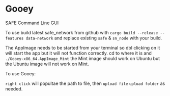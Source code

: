 # Gooey
SAFE Command Line GUI 

To use build latest safe_network from github with `cargo build --release --features data-network` and replace existing `safe` & `sn_node` with your build.

The AppImage needs to be started from your terminal so dbl clicking on it will start the app but it will not function correctly. cd to where it is and `./Gooey-x86_64.AppImage_Mint` the Mint image should work on Ubuntu but the Ubuntu image will not work on Mint.


 To use Gooey:
 
`right click` will popultae the path to file, then `upload file` `upload folder` as needed.

